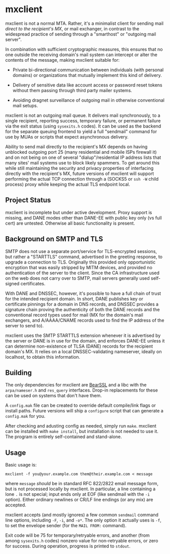 # mxclient

mxclient is not a normal MTA. Rather, it's a minimalist client for
sending mail *direct to the recipient's MX*, or mail exchanger, in
contrast to the widespread practice of sending through a "smarthost"
or "outgoing mail server".

In combination with sufficient cryptographic measures, this ensures
that no one outside the receiving domain's mail system can intercept
or alter the contents of the message, making mxclient suitable for:

- Private bi-directional communication between individuals (with
  personal domains) or organizations that mutually implement this kind
  of delivery.

- Delivery of sensitive data like account access or password reset
  tokens without them passing through third party mailer systems.

- Avoiding dragnet surveillance of outgoing mail in otherwise
  conventional mail setups.

mxclient is not an outgoing mail queue. It delivers mail
synchronously, to a single recipient, reporting success, temporary
failure, or permanent failure via the exit status (using `sysexits.h`
codes). It can be used as the backend for the separate queuing
frontend to yield a full "sendmail" command for use by MUAs or scripts
that expect asynchronous delivery.

Ability to send mail directly to the recipient's MX depends on having
unblocked outgoing port 25 (many residential and mobile ISPs firewall
it) and on not being on one of several "dialup"/residential IP address
lists that many sites' mail systems use to block likely spammers. To
get around this while still maintaining the security and privacy
properties of interfacing directly with the recipient's MX, future
versions of mxclient will support performing the actual TCP connection
through a (SOCKS5 or `ssh -W` child process) proxy while keeping the
actual TLS endpoint local.


## Project Status

mxclient is incomplete but under active development. Proxy support is
missing, and DANE modes other than DANE-EE with public key only (vs
full cert) are untested. Otherwise all basic functionality is present.


## Background on SMTP and TLS

SMTP does not use a separate port/service for TLS-encrypted sessions,
but rather a "STARTTLS" command, advertised in the greeting response,
to upgrade a connection to TLS. Originally this provided only
opportunistic encryption that was easily stripped by MITM devices, and
provided no authentication of the server to the client. Since the CA
infrastructure used on the web does not carry over to SMTP, mail
servers generally used self-signed certificates.

With DANE and DNSSEC, however, it's possible to have a full chain of
trust for the intended recipient domain. In short, DANE publishes key
or certificate pinnings for a domain in DNS records, and DNSSEC
provides a signature chain proving the authenticity of both the DANE
records and the conventional record types used for mail (MX for the
domain's mail exchangers, and A/AAAA/CNAME records used to find the IP
address of the server to send to).

mxclient uses the SMTP STARTTLS extension whenever it is advertised by
the server or DANE is in use for the domain, and enforces DANE-EE
unless it can determine non-existence of TLSA (DANE) records for the
recipient domain's MX. It relies on a local DNSSEC-validating
nameserver, ideally on localhost, to obtain this information.


## Building

The only dependencies for mxclient are
[BearSSL](https://www.bearssl.org/) and a libc with the
`arpa/nameser.h` and `res_query` interfaces. Drop-in replacements for
these can be used on systems that don't have them.

A `config.mak` file can be created to override default compile/link
flags or install paths. Future versions will ship a `configure` script
that can generate a `config.mak` for you.

After checking and adusting config as needed, simply run `make`.
mxclient can be installed with `make install`, but installation is not
needed to use it. The program is entirely self-contained and
stand-alone.


## Usage

Basic usage is:

    mxclient -f you@your.example.com them@their.example.com < message

where `message` *should* be in standard RFC 822/2822 email message
form, but is not processed locally by mxclient. In particular, a line
containing a lone `.` is not special; input ends only at EOF (like
sendmail with the `-i` option). Either ordinary newlines or CR/LF line
endings (or any mix) are accepted.

mxclient accepts (and mostly ignores) a few common `sendmail` command
line options, including `-F`, `-i`, and `-o*`. The only option it
actually uses is `-f`, to set the envelope sender (for the `MAIL
FROM:` command).

Exit code will be 75 for temporary/retryable errors, and another (from
among `sysexits.h` codes) nonzero value for non-retryable errors, or
zero for success. During operation, progress is printed to `stdout`.
